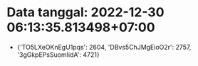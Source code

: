 # Data tanggal: 2022-12-30 06:13:35.813498+07:00

* {'TO5LXeOKnEgU1pqs': 2604, 'DBvs5ChJMgEioO2r': 2757, '3gGkpEPsSuomIidA': 4721}
